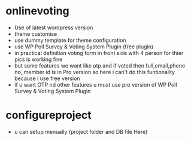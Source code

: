 # onlinevoting
- Use of latest wordpress version
- theme customise
- use dummy template for theme configuration
- use WP Poll Survey & Voting System Plugin (free plugin)
- in practical definition voting form in front side with 4 person for thier pics is working fine
- but some features we want like otp and if voted then full,email,phone no,,member id is in Pro version so here i can't do this funtionality because i use free version
- if u want OTP nd other features u must use pro version of WP Poll Survey & Voting System Plugin

# configureproject
- u can setup menually (project folder and DB file Here)